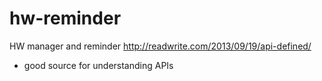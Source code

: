 # hw-reminder
HW manager and reminder
http://readwrite.com/2013/09/19/api-defined/

- good source for understanding APIs
